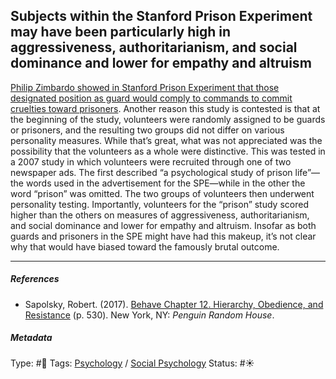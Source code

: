 ## Subjects within the Stanford Prison Experiment may have been particularly high in aggressiveness, authoritarianism, and social dominance and lower for empathy and altruism

[Philip Zimbardo showed in Stanford Prison Experiment that those designated position as guard would comply to commands to commit cruelties toward prisoners](Philip%20Zimbardo%20showed%20in%20Stanford%20Prison%20Experiment%20that%20those%20designated%20position%20as%20guard%20would%20comply%20to%20commands%20to%20commit%20cruelties%20toward%20prisoners.md). Another reason this study is contested is that at the beginning of the study, volunteers were randomly assigned to be guards or prisoners, and the resulting two groups did not differ on various personality measures. While that’s great, what was not appreciated was the possibility that the volunteers as a whole were distinctive. This was tested in a 2007 study in which volunteers were recruited through one of two newspaper ads. The first described “a psychological study of prison life”—the words used in the advertisement for the SPE—while in the other the word “prison” was omitted. The two groups of volunteers then underwent personality testing. Importantly, volunteers for the “prison” study scored higher than the others on measures of aggressiveness, authoritarianism, and social dominance and lower for empathy and altruism. Insofar as both guards and prisoners in the SPE might have had this makeup, it’s not clear why that would have biased toward the famously brutal outcome.

---

##### References

* Sapolsky, Robert. (2017). [Behave Chapter 12. Hierarchy, Obedience, and Resistance](Behave%20Chapter%2012.%20Hierarchy,%20Obedience,%20and%20Resistance.md) (p. 530). New York, NY: *Penguin Random House*. 

##### Metadata

Type: #🔴 
Tags: [Psychology](Psychology.md) / [Social Psychology](Social%20Psychology.md) 
Status: #☀️ 

